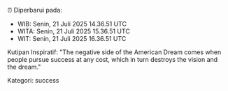 ⏰ Diperbarui pada:
- WIB: Senin, 21 Juli 2025 14.36.51 UTC
- WITA: Senin, 21 Juli 2025 15.36.51 UTC
- WIT: Senin, 21 Juli 2025 16.36.51 UTC

Kutipan Inspiratif:
"The negative side of the American Dream comes when people pursue success at any cost, which in turn destroys the vision and the dream."


Kategori: success

